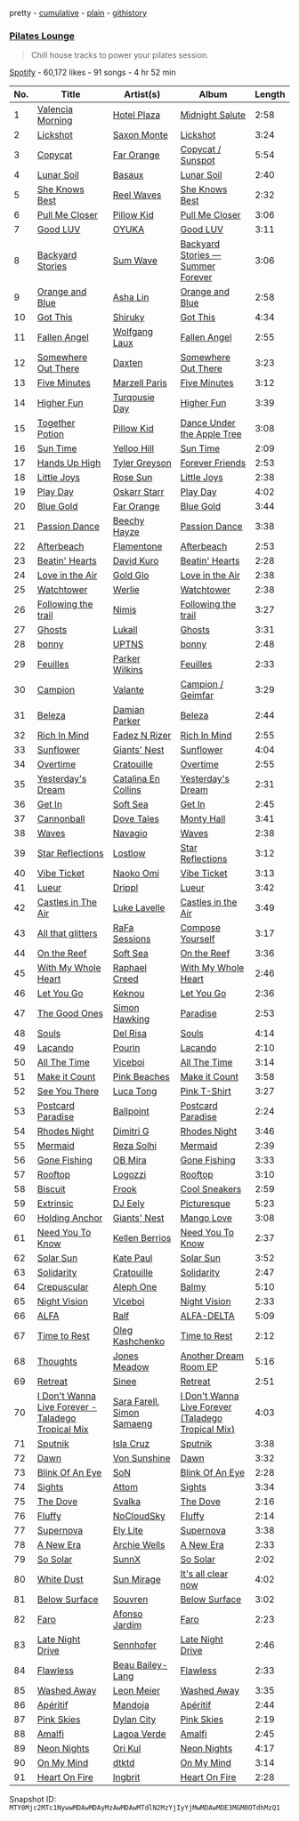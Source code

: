 pretty - [cumulative](/playlists/cumulative/37i9dQZF1DX3PKEfo9uS5R.md) - [plain](/playlists/plain/37i9dQZF1DX3PKEfo9uS5R) - [githistory](https://github.githistory.xyz/mackorone/spotify-playlist-archive/blob/main/playlists/plain/37i9dQZF1DX3PKEfo9uS5R)

### [Pilates Lounge](https://open.spotify.com/playlist/37i9dQZF1DX3PKEfo9uS5R)

> Chill house tracks to power your pilates session.

[Spotify](https://open.spotify.com/user/spotify) - 60,172 likes - 91 songs - 4 hr 52 min

| No. | Title | Artist(s) | Album | Length |
|---|---|---|---|---|
| 1 | [Valencia Morning](https://open.spotify.com/track/2mziKTawLRhhnMbyQSQeRv) | [Hotel Plaza](https://open.spotify.com/artist/4NOvvsl3lAjFsZVFyetMMB) | [Midnight Salute](https://open.spotify.com/album/5FAu2PHY3zq0vnFTmG06VU) | 2:58 |
| 2 | [Lickshot](https://open.spotify.com/track/775MgiY1RE3RVTegxgHwEQ) | [Saxon Monte](https://open.spotify.com/artist/416RME57I6fWDVrfbO7H8Z) | [Lickshot](https://open.spotify.com/album/2nUwhidPZlxBourcTFX283) | 3:24 |
| 3 | [Copycat](https://open.spotify.com/track/4fRDbN8d9hKBbYs0rG4El0) | [Far Orange](https://open.spotify.com/artist/1SIt7IjD8Q9RpwEklyMlUO) | [Copycat / Sunspot](https://open.spotify.com/album/5rgFFppEQzw3lOlzgIPmKV) | 5:54 |
| 4 | [Lunar Soil](https://open.spotify.com/track/3oIEmx0I8qfBb01lKTe4uE) | [Basaux](https://open.spotify.com/artist/11pLNU3Nzu5J3yFAmetC2s) | [Lunar Soil](https://open.spotify.com/album/1m5UoUNbtCwJMAIOWCDaPv) | 2:40 |
| 5 | [She Knows Best](https://open.spotify.com/track/71GZwwdFqYpEcN1mNIhII5) | [Reel Waves](https://open.spotify.com/artist/3K4BBqiZQW1WEzeBMzfVho) | [She Knows Best](https://open.spotify.com/album/6YQnN8oKnYxfqNJ6eMV8lw) | 2:32 |
| 6 | [Pull Me Closer](https://open.spotify.com/track/7wuX42wC2VlCMtazUOJkX8) | [Pillow Kid](https://open.spotify.com/artist/3THB0bPkpqpRVoai1rmnVW) | [Pull Me Closer](https://open.spotify.com/album/52NRFkqvG68E13DZ6QSUfb) | 3:06 |
| 7 | [Good LUV](https://open.spotify.com/track/1QqBrFnnInn1nB5EsfbxNT) | [OYUKA](https://open.spotify.com/artist/7ijqibahP8A8i517Nm6KiS) | [Good LUV](https://open.spotify.com/album/23Nlb6UA6S67V9dtV6Ym8J) | 3:11 |
| 8 | [Backyard Stories](https://open.spotify.com/track/1CbkCuHtCVfLSdvztsQVVJ) | [Sum Wave](https://open.spotify.com/artist/0bfdnPaHczaQt6tYe8J4Ci) | [Backyard Stories — Summer Forever](https://open.spotify.com/album/2H4326zTOaXXdJ5h61biES) | 3:06 |
| 9 | [Orange and Blue](https://open.spotify.com/track/4zcN60IL3aEEQZdCwOjYtE) | [Asha Lin](https://open.spotify.com/artist/3n5KctQ0kr7y2FQs57lE2H) | [Orange and Blue](https://open.spotify.com/album/0FPBUdy3YZoCyNqStyTHBJ) | 2:58 |
| 10 | [Got This](https://open.spotify.com/track/70ZtLYA9LXHb1wGivdTWh2) | [Shiruky](https://open.spotify.com/artist/1Tr7ffkJ66E8bXTm2g7uEM) | [Got This](https://open.spotify.com/album/0TtK0hLbzepa08Rosnmgqb) | 4:34 |
| 11 | [Fallen Angel](https://open.spotify.com/track/2HPpdNLzGv3sal6DYLRq5d) | [Wolfgang Laux](https://open.spotify.com/artist/1B7wnKyiBhdKUDAWQB5tHu) | [Fallen Angel](https://open.spotify.com/album/0RdQWXdOdLmWAKtnVgb0lJ) | 2:55 |
| 12 | [Somewhere Out There](https://open.spotify.com/track/7JPA0E9xnYsJSrYjQyQFRm) | [Daxten](https://open.spotify.com/artist/1uwGIdDsv9rhyzuqgYhOuS) | [Somewhere Out There](https://open.spotify.com/album/6hm0JKMWpzsDal5G5da18n) | 3:23 |
| 13 | [Five Minutes](https://open.spotify.com/track/3smdcgKfBFj8xCchNZQjV0) | [Marzell Paris](https://open.spotify.com/artist/7qzHrRTMwAhRARXZ2v0rwc) | [Five Minutes](https://open.spotify.com/album/3tntTvhbE4vfgZJ4CrtTG8) | 3:12 |
| 14 | [Higher Fun](https://open.spotify.com/track/6Rbptz8SnSzSrQaQIS2agP) | [Turqousie Day](https://open.spotify.com/artist/29YYpH6cWgHKCW4m0nafgG) | [Higher Fun](https://open.spotify.com/album/3nA9zwp2HlLbpoomZGLtHl) | 3:39 |
| 15 | [Together Potion](https://open.spotify.com/track/0tUqVTjY5gascy0deX6oPR) | [Pillow Kid](https://open.spotify.com/artist/3THB0bPkpqpRVoai1rmnVW) | [Dance Under the Apple Tree](https://open.spotify.com/album/6ChVuZYL7nL6u9Gatu5s5C) | 3:08 |
| 16 | [Sun Time](https://open.spotify.com/track/6bo1me9qHBypbaYu7BBQjF) | [Yelloo Hill](https://open.spotify.com/artist/7H0V1WLSqhcvm772huQ8ke) | [Sun Time](https://open.spotify.com/album/2GFprs0AQbp3DBsnRDsaad) | 2:09 |
| 17 | [Hands Up High](https://open.spotify.com/track/6RYUGpSQxQSuV1GbylEB8k) | [Tyler Greyson](https://open.spotify.com/artist/6oqXcmdNWohuzozZgdcS9o) | [Forever Friends](https://open.spotify.com/album/5LnNzlXIpyPa5kW1q2c3Qg) | 2:53 |
| 18 | [Little Joys](https://open.spotify.com/track/1unDqTrQWQOe5MqFouU5nk) | [Rose Sun](https://open.spotify.com/artist/6ouNagNKWDTz73MNkKiGIT) | [Little Joys](https://open.spotify.com/album/4ofw6KmpKSfygUzct5YOwF) | 2:38 |
| 19 | [Play Day](https://open.spotify.com/track/0Uh3tGWukoXgGxsZvPLtmw) | [Oskarr Starr](https://open.spotify.com/artist/0j6bCXv5JPvFkLqPlcwlZ9) | [Play Day](https://open.spotify.com/album/0UKqrWV652dKSlLiF641a9) | 4:02 |
| 20 | [Blue Gold](https://open.spotify.com/track/2TU4uc1YAQrWV57fJ7TPk4) | [Far Orange](https://open.spotify.com/artist/1SIt7IjD8Q9RpwEklyMlUO) | [Blue Gold](https://open.spotify.com/album/2eRVCECu1ZfOApQApR9opm) | 3:44 |
| 21 | [Passion Dance](https://open.spotify.com/track/1pYGDlPoRvrV5wSUjDdAEW) | [Beechy Hayze](https://open.spotify.com/artist/0ayMvt8eo6a2HQwnu2q9Mi) | [Passion Dance](https://open.spotify.com/album/500ExojY2lcDHP6GGvrelw) | 3:38 |
| 22 | [Afterbeach](https://open.spotify.com/track/3H9RVmWhpElLLJD83yKw8J) | [Flamentone](https://open.spotify.com/artist/1VzCeERouz6MncrbF2VDxA) | [Afterbeach](https://open.spotify.com/album/7vgZ5UPZSrR02efzNukCu6) | 2:53 |
| 23 | [Beatin' Hearts](https://open.spotify.com/track/0pIdMLYe4ptCYafCMIeSjS) | [David Kuro](https://open.spotify.com/artist/0QRp71KIOsY5GrXpOw3JMj) | [Beatin' Hearts](https://open.spotify.com/album/2Ik5fCmCS3OX6MdOBD7Ciw) | 2:28 |
| 24 | [Love in the Air](https://open.spotify.com/track/0DAaxDD2brWwpTDH2HdaON) | [Gold Glo](https://open.spotify.com/artist/5OOBTy3uO1KvzwexXmMhVz) | [Love in the Air](https://open.spotify.com/album/2cAL5xHeFCKMfFIGuNinst) | 2:38 |
| 25 | [Watchtower](https://open.spotify.com/track/5cwjq1HlJEwOMOxFr8bPpT) | [Werlie](https://open.spotify.com/artist/6KQ7zOmEoEm2tgJsoYq55x) | [Watchtower](https://open.spotify.com/album/1l95gSxvw9QjvHnl6z0C6C) | 2:38 |
| 26 | [Following the trail](https://open.spotify.com/track/4YvOWccd63fXOhX6OfpVdD) | [Nimis](https://open.spotify.com/artist/3HTQ3tT0u6x4qA7vPhT8XN) | [Following the trail](https://open.spotify.com/album/00EV0QM867HkJVvKQKTyRi) | 3:27 |
| 27 | [Ghosts](https://open.spotify.com/track/7fITMSuDsZGqZ34Na7Xwkc) | [Lukall](https://open.spotify.com/artist/4jhnkqer34ex3RRtYA6e5O) | [Ghosts](https://open.spotify.com/album/57E40q7LcDqv4yKH0jbXuP) | 3:31 |
| 28 | [bonny](https://open.spotify.com/track/4HhE9O3Qp2lm0tZSRTG7SU) | [UPTNS](https://open.spotify.com/artist/5ENMUlyo9nxOTnL5LiHMJh) | [bonny](https://open.spotify.com/album/0wpoLN0R9XzLL5oD9YaEF0) | 2:48 |
| 29 | [Feuilles](https://open.spotify.com/track/26BeLmiiIvwMzU4dJbpitV) | [Parker Wilkins](https://open.spotify.com/artist/6igZZYtkBvDiAl9KF34BD4) | [Feuilles](https://open.spotify.com/album/739JpDz78mPc7hTX0zLvhN) | 2:33 |
| 30 | [Campion](https://open.spotify.com/track/5gIlVzuuMjv95PSZ9lnXTi) | [Valante](https://open.spotify.com/artist/3s1vSYK2eb5fflFHezIbUh) | [Campion / Geimfar](https://open.spotify.com/album/552e1oUOvaktE907WmfQPR) | 3:29 |
| 31 | [Beleza](https://open.spotify.com/track/2kpPKUKlX5W4yZjcAHeySG) | [Damian Parker](https://open.spotify.com/artist/3sQBQExp7ULhVKEjUbfPwg) | [Beleza](https://open.spotify.com/album/1pxLUNVikMin57faqHjn5p) | 2:44 |
| 32 | [Rich In Mind](https://open.spotify.com/track/3FjIPCz22myDv1EcurByKR) | [Fadez N Rizer](https://open.spotify.com/artist/0Byvk0rx8JPDyTBHKnIfbP) | [Rich In Mind](https://open.spotify.com/album/1gWYZW7bfXIEL1OY9cdTkH) | 2:55 |
| 33 | [Sunflower](https://open.spotify.com/track/4mITph3qsu0WI4wfSCaNgl) | [Giants' Nest](https://open.spotify.com/artist/31WBcBz5f7Od21JVn20Ajn) | [Sunflower](https://open.spotify.com/album/2Go9N5bAStoeqNEzPs7845) | 4:04 |
| 34 | [Overtime](https://open.spotify.com/track/20po3c7qSftUPQpBrmDpX1) | [Cratouille](https://open.spotify.com/artist/71bT9EEHGRQNqKHVwS1kdR) | [Overtime](https://open.spotify.com/album/4XQpK5sCgogkGf6fCiK3QN) | 2:55 |
| 35 | [Yesterday's Dream](https://open.spotify.com/track/3eb9HO1cq8uzEmUdU7mNvs) | [Catalina En Collins](https://open.spotify.com/artist/6oaPME8tL5UOyja7VEvx0J) | [Yesterday's Dream](https://open.spotify.com/album/0ebm4T6CGvYIIharGfIftv) | 2:31 |
| 36 | [Get In](https://open.spotify.com/track/4KL9cG7OFgyf8rQa4x8SVP) | [Soft Sea](https://open.spotify.com/artist/1ZHSuZbZPXpAFuQl6XSzYx) | [Get In](https://open.spotify.com/album/1vcvwWac3LX0MHgWipFKT5) | 2:45 |
| 37 | [Cannonball](https://open.spotify.com/track/7f1ZpHuGeGQOzD5qumBg5F) | [Dove Tales](https://open.spotify.com/artist/70Tk6S5pkOGDREV86Mn8Qf) | [Monty Hall](https://open.spotify.com/album/4MPyqq00qt7THWrpiHwRa7) | 3:41 |
| 38 | [Waves](https://open.spotify.com/track/1A2pH62d1USSUsxuoiRD8l) | [Navagio](https://open.spotify.com/artist/4IZVQx6ZkiGS5yIhLQvhf8) | [Waves](https://open.spotify.com/album/4bSGU58KwhgotZ3SETiZso) | 2:38 |
| 39 | [Star Reflections](https://open.spotify.com/track/7xpr7wA84h55F4t2noWCd0) | [Lostlow](https://open.spotify.com/artist/2ZB3DKgzAjv2VY88jaH9jn) | [Star Reflections](https://open.spotify.com/album/2lXS0eCpWHuVwFBJbtNhEV) | 3:12 |
| 40 | [Vibe Ticket](https://open.spotify.com/track/653lRpnjayYZIcxrNqdUDN) | [Naoko Omi](https://open.spotify.com/artist/2LojIVYdOV4hK4wKlASHwC) | [Vibe Ticket](https://open.spotify.com/album/4OiZscgHocT90MiWy61bGQ) | 3:13 |
| 41 | [Lueur](https://open.spotify.com/track/0PlsM5HVPGAPKqNxoEGir0) | [Drippl](https://open.spotify.com/artist/5a0p2jBB8s3RbE3Dh7o99K) | [Lueur](https://open.spotify.com/album/27YE95xO8qTIj9L2ACmnzt) | 3:42 |
| 42 | [Castles in The Air](https://open.spotify.com/track/3XSr3AQ6smXdcDGlkslcER) | [Luke Lavelle](https://open.spotify.com/artist/4MbsAtsT8KlRa27ATT0YQ3) | [Castles in the Air](https://open.spotify.com/album/443uJl497U7M7fYWhw1Lpg) | 3:49 |
| 43 | [All that glitters](https://open.spotify.com/track/3a23Wcf6iYqWZM55UJpemn) | [RaFa Sessions](https://open.spotify.com/artist/5KKCzGChBT1GayASNTOGvK) | [Compose Yourself](https://open.spotify.com/album/53t4xsId26JE5HRAkUSVxo) | 3:17 |
| 44 | [On the Reef](https://open.spotify.com/track/4VlhhTSAslHLsVBSNYsiFZ) | [Soft Sea](https://open.spotify.com/artist/1ZHSuZbZPXpAFuQl6XSzYx) | [On the Reef](https://open.spotify.com/album/09KD1vik4kWaEodHCrXSzp) | 3:36 |
| 45 | [With My Whole Heart](https://open.spotify.com/track/7AzIVU7uB6ZU7uPoFJFKPu) | [Raphael Creed](https://open.spotify.com/artist/2shzzQEVBHTmyUUmgvA3eK) | [With My Whole Heart](https://open.spotify.com/album/7DqXk7aQUle3M5qMtjq6zb) | 2:46 |
| 46 | [Let You Go](https://open.spotify.com/track/6bt44gR5bahuDhY6WJaVJu) | [Keknou](https://open.spotify.com/artist/37iv6CM0QO9ZqPJsxT1ZPy) | [Let You Go](https://open.spotify.com/album/6iUanbEtluQQ5dj38wpf6f) | 2:36 |
| 47 | [The Good Ones](https://open.spotify.com/track/5l4L0T8QAFd3BYInKaurCn) | [Simon Hawking](https://open.spotify.com/artist/76o1itwHoGVElGCaKgeysV) | [Paradise](https://open.spotify.com/album/6PHcvL4SPEaSy1Ny818JnF) | 2:53 |
| 48 | [Souls](https://open.spotify.com/track/3ChoL4frV5kJSk0C9F3IWz) | [Del Risa](https://open.spotify.com/artist/4gzZiN07Ka3Idx3QvR1ZuS) | [Souls](https://open.spotify.com/album/118kdRwrFscCUlo9bSr096) | 4:14 |
| 49 | [Lacando](https://open.spotify.com/track/7FzrMqCONRlc3twQKA3ldI) | [Pourin](https://open.spotify.com/artist/28eoDOQ57hVzGolimLCQPD) | [Lacando](https://open.spotify.com/album/74GA0mW6J1bRHolW9VzDmg) | 2:10 |
| 50 | [All The Time](https://open.spotify.com/track/7areG6AVvNYVYevmKCfPui) | [Viceboi](https://open.spotify.com/artist/3pQXV6Tz29Jx2b1BDKLfis) | [All The Time](https://open.spotify.com/album/2OFQvKiPxpGGPn6xAOSCvv) | 3:14 |
| 51 | [Make it Count](https://open.spotify.com/track/0HEW5kt8TXf75HiAzhuht2) | [Pink Beaches](https://open.spotify.com/artist/4BD1682O6X6qea7XWlo6tq) | [Make it Count](https://open.spotify.com/album/1OVrw11t0hkDglQPrjB4oq) | 3:58 |
| 52 | [See You There](https://open.spotify.com/track/7DxiU42tkffSP0eXVDWvks) | [Luca Tong](https://open.spotify.com/artist/78nTrXqznv6NYSjGy1dLfl) | [Pink T\-Shirt](https://open.spotify.com/album/3V9EAFoBD2wHdj18E320lQ) | 3:27 |
| 53 | [Postcard Paradise](https://open.spotify.com/track/6OtM2h9IyexZg5nc5YBf5p) | [Ballpoint](https://open.spotify.com/artist/5vbgY6zVUKz1haJv618QvC) | [Postcard Paradise](https://open.spotify.com/album/0JJmknG7C5fdWAKWxPPQPu) | 2:24 |
| 54 | [Rhodes Night](https://open.spotify.com/track/42UrWODXMY270D6mVLdGnT) | [Dimitri G](https://open.spotify.com/artist/0c5iXSRogLrwZrZeU4gF6k) | [Rhodes Night](https://open.spotify.com/album/4sMeFxBYKqgEKIfePb9Y0q) | 3:46 |
| 55 | [Mermaid](https://open.spotify.com/track/0mMHRtKs72ns7zPDNaZzPY) | [Reza Solhi](https://open.spotify.com/artist/1Tm9n1qxzzLEpXGSu3nWIJ) | [Mermaid](https://open.spotify.com/album/6s4ly0ToaV0tE2A3hdKWbV) | 2:39 |
| 56 | [Gone Fishing](https://open.spotify.com/track/0KBpSaFvoYODDM5r8uvUQJ) | [OB Mira](https://open.spotify.com/artist/1xVtoite5xxjtmTGx5bRE2) | [Gone Fishing](https://open.spotify.com/album/2CH3raSR42wJfkvBQxdVPj) | 3:33 |
| 57 | [Rooftop](https://open.spotify.com/track/2ebN0r76upG4bTetGQk996) | [Logozzi](https://open.spotify.com/artist/1unZMtDEa8VfpVnkTEHCaI) | [Rooftop](https://open.spotify.com/album/6CIk1vRJBoBq0bzDnRnY8o) | 3:10 |
| 58 | [Biscuit](https://open.spotify.com/track/5cPmiWqjOg48GPxBdKjzGo) | [Frook](https://open.spotify.com/artist/2H7d3jFAzn7cP11A1c37en) | [Cool Sneakers](https://open.spotify.com/album/6CLLHgPGTWJ0HfNy9Ob8gD) | 2:59 |
| 59 | [Extrinsic](https://open.spotify.com/track/5NRnGOcVYxj01G7osJWKgV) | [DJ Eely](https://open.spotify.com/artist/1pWq7WE6SgN6KxOFXD3w80) | [Picturesque](https://open.spotify.com/album/1TLkNZ4uXScUE03mlYOnEe) | 5:23 |
| 60 | [Holding Anchor](https://open.spotify.com/track/73l7YNceUVRyggXqCajwlZ) | [Giants' Nest](https://open.spotify.com/artist/31WBcBz5f7Od21JVn20Ajn) | [Mango Love](https://open.spotify.com/album/1MgbQTIcNtBnGoemdnQL8u) | 3:08 |
| 61 | [Need You To Know](https://open.spotify.com/track/1yYjxtcHhEIYGwKZl7ux7Y) | [Kellen Berrios](https://open.spotify.com/artist/0tTc6Q8lb2dB4Atl12F4Zp) | [Need You To Know](https://open.spotify.com/album/6AS8QmcXQmMEnNWvF0xpQu) | 2:37 |
| 62 | [Solar Sun](https://open.spotify.com/track/5VErwAfMIPinJbosqnkBrf) | [Kate Paul](https://open.spotify.com/artist/1anQkfV3WidZBDrdAQwAsx) | [Solar Sun](https://open.spotify.com/album/5MZJD2cd91PXyxZmS6qUnh) | 3:52 |
| 63 | [Solidarity](https://open.spotify.com/track/2ieJ272KbcfpIawpUkr65D) | [Cratouille](https://open.spotify.com/artist/71bT9EEHGRQNqKHVwS1kdR) | [Solidarity](https://open.spotify.com/album/68bol0r3htpiEXaZo3utkT) | 2:47 |
| 64 | [Crepuscular](https://open.spotify.com/track/5mFUHYZXlZhiSdqKmscDcU) | [Aleph One](https://open.spotify.com/artist/3oYNb7aE6uwlrEi6mehZeP) | [Balmy](https://open.spotify.com/album/2w24KFSj3y18ardZ75SIMm) | 5:10 |
| 65 | [Night Vision](https://open.spotify.com/track/0HlO4ZyDy3YRewm4r9YX9K) | [Viceboi](https://open.spotify.com/artist/3pQXV6Tz29Jx2b1BDKLfis) | [Night Vision](https://open.spotify.com/album/3gg0YD1goHwykxatEwcenR) | 2:33 |
| 66 | [ALFA](https://open.spotify.com/track/5aSNqR86hrZvqGURovp9wH) | [Ralf](https://open.spotify.com/artist/4UIhkghagHG8sGJ3GO75HR) | [ALFA\-DELTA](https://open.spotify.com/album/7n9lRpIn21zIeAjtuFMM2a) | 5:09 |
| 67 | [Time to Rest](https://open.spotify.com/track/2HfslpAapuq8I148nED63h) | [Oleg Kashchenko](https://open.spotify.com/artist/1JdC9tTyikddLX25acadfi) | [Time to Rest](https://open.spotify.com/album/0BXHAqw9kMh8MQtSZ9a2aq) | 2:12 |
| 68 | [Thoughts](https://open.spotify.com/track/3etZY7gz2AHkVFX1bgOMBa) | [Jones Meadow](https://open.spotify.com/artist/3MK71khOrqZwGpyfYzwKXR) | [Another Dream Room EP](https://open.spotify.com/album/2pe3jQkLqd0vjnxxxJuSDW) | 5:16 |
| 69 | [Retreat](https://open.spotify.com/track/03Ea1zretFckOySx9Vb6db) | [Sinee](https://open.spotify.com/artist/51m5eelgEze59Y7Llef5o7) | [Retreat](https://open.spotify.com/album/6o9yafKaNEdM5nxKtA2WyC) | 2:51 |
| 70 | [I Don't Wanna Live Forever \- Taladego Tropical Mix](https://open.spotify.com/track/1MAwVy9fDWnicj5xtzzaAD) | [Sara Farell](https://open.spotify.com/artist/39S7Y72G0tdDPy2INGFicV), [Simon Samaeng](https://open.spotify.com/artist/7n4yZSvg16XY22sxvZzKfw) | [I Don't Wanna Live Forever \(Taladego Tropical Mix\)](https://open.spotify.com/album/6udScTmYkOealnMC3AAd7K) | 4:03 |
| 71 | [Sputnik](https://open.spotify.com/track/6omVgaiW9qCv4vhUIuJiXO) | [Isla Cruz](https://open.spotify.com/artist/0b4aT0b93OhjSIIsYkW6s1) | [Sputnik](https://open.spotify.com/album/2XjgPhcQIIWCGsDMPhJp9c) | 3:38 |
| 72 | [Dawn](https://open.spotify.com/track/3VFCT5TD5P9HQQIIEPcaiY) | [Von Sunshine](https://open.spotify.com/artist/3cSqgxGzUiV21kYqcrD6zB) | [Dawn](https://open.spotify.com/album/4gjEOyzw5Zwqc2fjFKyX7a) | 3:32 |
| 73 | [Blink Of An Eye](https://open.spotify.com/track/7bwF8qvBd0DAquB1DVNSfV) | [SoN](https://open.spotify.com/artist/4UD8MDe0kMu0QPtMUzeaEE) | [Blink Of An Eye](https://open.spotify.com/album/3k5r1aVVzWQVjufWyUMhYn) | 2:28 |
| 74 | [Sights](https://open.spotify.com/track/5UNnhT9Ni6tW72zFLADsjy) | [Attom](https://open.spotify.com/artist/1Xq5wasmlEwC6TqCqJtP5o) | [Sights](https://open.spotify.com/album/1nKontDiwLQHVBj5usVEgt) | 3:34 |
| 75 | [The Dove](https://open.spotify.com/track/1z2cIPvykmRJQ99WG7Qytb) | [Svalka](https://open.spotify.com/artist/3sKxosk24x3adgfDCvOBCr) | [The Dove](https://open.spotify.com/album/6kanlvfIHHu37y1qIO7iES) | 2:16 |
| 76 | [Fluffy](https://open.spotify.com/track/0s050M5SSv4hLyZ73cg5oh) | [NoCloudSky](https://open.spotify.com/artist/6ED30UOfoZVV94homQZYHl) | [Fluffy](https://open.spotify.com/album/0f7giVEcSFX5FY3rhAsBAj) | 2:14 |
| 77 | [Supernova](https://open.spotify.com/track/0ELTOaYhHtq56Uy7VWsPlf) | [Ely Lite](https://open.spotify.com/artist/33OqIEJdwN1tqfJeRap2QY) | [Supernova](https://open.spotify.com/album/54DHQYXClTlX7eLvZEIDpm) | 3:38 |
| 78 | [A New Era](https://open.spotify.com/track/4lwDpwThA5vnN3dwi3dQIC) | [Archie Wells](https://open.spotify.com/artist/41DGrcpJmTy48eilLb8MGl) | [A New Era](https://open.spotify.com/album/2AcPTc3JI0rJnBRDoM87wZ) | 2:33 |
| 79 | [So Solar](https://open.spotify.com/track/1El70dxYc3YFC4QsXkxpbp) | [SunnX](https://open.spotify.com/artist/1d1QrP53Eak9McNiwCDMpE) | [So Solar](https://open.spotify.com/album/4vwYFBcuYQEJ4HdxkVc66t) | 2:02 |
| 80 | [White Dust](https://open.spotify.com/track/2zlmxxH4eHn2rmBZRQRwEY) | [Sun Mirage](https://open.spotify.com/artist/3wqjOyUcOsV0wSLgCsGwf4) | [It's all clear now](https://open.spotify.com/album/4nZ4IAl00PTqsNs0AmC0GA) | 4:02 |
| 81 | [Below Surface](https://open.spotify.com/track/7tK5mSBltgvDJ6CBuaPvi1) | [Souvren](https://open.spotify.com/artist/1bK9FSWyc2AxzWyR9SEMlX) | [Below Surface](https://open.spotify.com/album/1MiaH6pbnmXy8kQQ8SK6cg) | 3:02 |
| 82 | [Faro](https://open.spotify.com/track/3UUVf6kCaIXaDADINeYQ4V) | [Afonso Jardim](https://open.spotify.com/artist/42tsH6bAB8RIb2qAZ2Y612) | [Faro](https://open.spotify.com/album/6PfCd47IGXI9k07OhWkJe4) | 2:23 |
| 83 | [Late Night Drive](https://open.spotify.com/track/3NlSubv9Tt65poMGalbqiZ) | [Sennhofer](https://open.spotify.com/artist/5qNJ3cNZLr8o8UAWEKmK32) | [Late Night Drive](https://open.spotify.com/album/6ikx7SA8o6QkKFDNm49EVx) | 2:46 |
| 84 | [Flawless](https://open.spotify.com/track/18QHvKoP8RZDE6kWYWwd04) | [Beau Bailey\-Lang](https://open.spotify.com/artist/0HlA2jPYIXgwX8PhZwqmIH) | [Flawless](https://open.spotify.com/album/7ymPGmNjcueeThs05uQVNs) | 2:33 |
| 85 | [Washed Away](https://open.spotify.com/track/1e0Q9veokrlQKVTiKv3jLx) | [Leon Meier](https://open.spotify.com/artist/0DTofPSC4MRF3w1Z6G0Nca) | [Washed Away](https://open.spotify.com/album/3ZRqvvAjiVDWms9WPCebXq) | 3:35 |
| 86 | [Apéritif](https://open.spotify.com/track/4SKLUEuuVz456xe7QZkEQo) | [Mandoja](https://open.spotify.com/artist/0BBuIQuQkbPCu68yfdkmmH) | [Apéritif](https://open.spotify.com/album/3fNgLQ8XzeOW9HMI8AXykN) | 2:44 |
| 87 | [Pink Skies](https://open.spotify.com/track/4MXVuIpQgFNBPABhYu2VFG) | [Dylan City](https://open.spotify.com/artist/1d07rq5p4ysXE3PaGJP8Bn) | [Pink Skies](https://open.spotify.com/album/4fZ80kzntY4IOkBtsNKR1t) | 2:19 |
| 88 | [Amalfi](https://open.spotify.com/track/19QYUIYkUEyIixnSbVej4W) | [Lagoa Verde](https://open.spotify.com/artist/2rj97Navn2jTJOZdsrwvWr) | [Amalfi](https://open.spotify.com/album/3GUtE7Dy2XpyOdg1V8uTuF) | 2:45 |
| 89 | [Neon Nights](https://open.spotify.com/track/599yBUnBYNhb1t656mqKUY) | [Ori Kul](https://open.spotify.com/artist/5z8cjgepcL6KMXRzOJXVf5) | [Neon Nights](https://open.spotify.com/album/6Lmhs1md6vMsXCpeSdV5V8) | 4:17 |
| 90 | [On My Mind](https://open.spotify.com/track/0Hj0kGeZLDahlACb0Rp19P) | [dtktd](https://open.spotify.com/artist/7xDx9PMuogC7WSGSK0bVnd) | [On My Mind](https://open.spotify.com/album/4puVnK4L2kmdacIudsFgn3) | 3:14 |
| 91 | [Heart On Fire](https://open.spotify.com/track/2v1GOkolx37zgMzwNBf9FG) | [Ingbrit](https://open.spotify.com/artist/1oqi1KuDH3koFICALPltAS) | [Heart On Fire](https://open.spotify.com/album/2J5jKANI4Taz8H9N5qKTuN) | 2:28 |

Snapshot ID: `MTY0Mjc2MTc1NywwMDAwMDAyMzAwMDAwMTdlN2MzYjIyYjMwMDAwMDE3MGM0OTdhMzQ1`